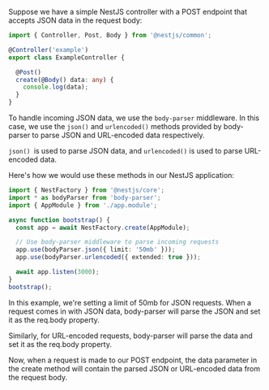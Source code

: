 Suppose we have a simple NestJS controller with a POST endpoint that accepts JSON data in the request body:

```ts
import { Controller, Post, Body } from '@nestjs/common';

@Controller('example')
export class ExampleController {

  @Post()
  create(@Body() data: any) {
    console.log(data);
  }
}
```
To handle incoming JSON data, we use the `body-parser` middleware. In this case, we use the `json()` and `urlencoded()` methods provided by body-parser to parse JSON and URL-encoded data respectively.

`json() `is used to parse JSON data, and `urlencoded()` is used to parse URL-encoded data.

Here's how we would use these methods in our NestJS application:


```ts
import { NestFactory } from '@nestjs/core';
import * as bodyParser from 'body-parser';
import { AppModule } from './app.module';

async function bootstrap() {
  const app = await NestFactory.create(AppModule);

  // Use body-parser middleware to parse incoming requests
  app.use(bodyParser.json({ limit: '50mb' }));
  app.use(bodyParser.urlencoded({ extended: true }));

  await app.listen(3000);
}
bootstrap();
```

In this example, we're setting a limit of 50mb for JSON requests. When a request comes in with JSON data, body-parser will parse the JSON and set it as the req.body property.

Similarly, for URL-encoded requests, body-parser will parse the data and set it as the req.body property.

Now, when a request is made to our POST endpoint, the data parameter in the create method will contain the parsed JSON or URL-encoded data from the request body.
